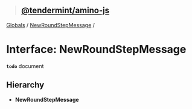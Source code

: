 > ## [@tendermint/amino-js](../README.md)

[Globals](../README.md) / [NewRoundStepMessage](newroundstepmessage.md) /

# Interface: NewRoundStepMessage

**`todo`** document

## Hierarchy

* **NewRoundStepMessage**